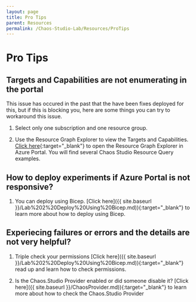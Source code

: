 ```yaml
---
layout: page
title: Pro Tips
parent: Resources 
permalink: /Chaos-Studio-Lab/Resources/ProTips
---
```


# Pro Tips
## Targets and Capabilities are not enumerating in the portal
This issue has occured in the past that the have been fixes deployed for this, but if this is blocking you, here are some things you can try to workaround this issue.

1. Select only one subscription and one resource group.

2. Use the Resource Graph Explorer to view the Targets and Capabilities.  
   [Click here](https://portal.azure.com/#view/HubsExtension/ArgQueryBlade/){:target="_blank"} to open the Resource Graph Explorer in Azure Portal.  You will find several Chaos Studio Resource Query examples.

## How to deploy experiments if Azure Portal is not responsive?
1. You can deploy using Bicep.
   [Click here]({{ site.baseurl }}/Lab%202%20Deploy%20Using%20Bicep.md)){:target="_blank"} to learn more about how to deploy using Bicep.

## Experiecing failures or errors and the details are not very helpful?
1. Triple check your permissions
   [Click here]({{ site.baseurl }}/Lab%202%20Deploy%20Using%20Bicep.md)){:target="_blank"} read up and learn how to check permissions.

2. Is the Chaos.Studio Provider enabled or did someone disable it?
   [Click here]({{ site.baseurl }}/ChaosProvider.md)){:target="_blank"} to learn more about how to check the Chaos.Studio Provider




